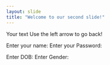 ```yaml
---
layout: slide
title: "Welcome to our second slide!"
---
```

Your text
Use the left arrow to go back!

Enter your name:
Enter your Password: 

Enter DOB:
Enter Gender:

